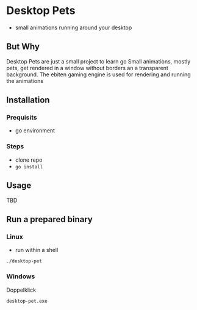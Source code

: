 # Desktop Pets 

- small animations running around your desktop

## But Why
Desktop Pets are just a small project to learn go
Small animations, mostly pets, get rendered in a window without borders an a transparent 
background.
The ebiten gaming engine is used for rendering and running the animations

## Installation

### Prequisits 
- go environment

### Steps
- clone repo
- ```go install```

## Usage

TBD

## Run a prepared binary

### Linux
- run within a shell
```
./desktop-pet
```

### Windows
Doppelklick
```
desktop-pet.exe
```



